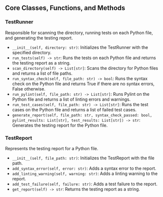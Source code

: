 ## Core Classes, Functions, and Methods

### TestRunner

Responsible for scanning the directory, running tests on each Python file, and generating the testing report.

- `__init__(self, directory: str)`: Initializes the TestRunner with the specified directory.
- `run_tests(self) -> str`: Runs the tests on each Python file and returns the testing report as a string.
- `scan_directory(self) -> List[str]`: Scans the directory for Python files and returns a list of file paths.
- `run_syntax_check(self, file_path: str) -> bool`: Runs the syntax check on the Python file and returns True if there are no syntax errors, False otherwise.
- `run_pylint(self, file_path: str) -> List[str]`: Runs Pylint on the Python file and returns a list of linting errors and warnings.
- `run_test_cases(self, file_path: str) -> List[str]`: Runs the test cases on the Python file and returns a list of failed test cases.
- `generate_report(self, file_path: str, syntax_check_passed: bool, pylint_results: List[str], test_results: List[str]) -> str`: Generates the testing report for the Python file.

### TestReport

Represents the testing report for a Python file.

- `__init__(self, file_path: str)`: Initializes the TestReport with the file path.
- `add_syntax_error(self, error: str)`: Adds a syntax error to the report.
- `add_linting_warning(self, warning: str)`: Adds a linting warning to the report.
- `add_test_failure(self, failure: str)`: Adds a test failure to the report.
- `get_report(self) -> str`: Returns the testing report as a string.

